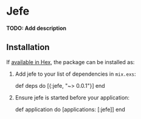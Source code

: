 # Jefe

**TODO: Add description**

## Installation

If [available in Hex](https://hex.pm/docs/publish), the package can be installed as:

  1. Add jefe to your list of dependencies in `mix.exs`:

        def deps do
          [{:jefe, "~> 0.0.1"}]
        end

  2. Ensure jefe is started before your application:

        def application do
          [applications: [:jefe]]
        end

